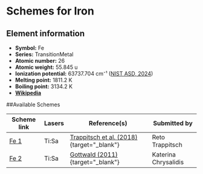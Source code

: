 # Schemes for Iron

## Element information

- **Symbol:** Fe
- **Series:** TransitionMetal
- **Atomic number:** 26
- **Atomic weight:** 55.845 u
- **Ionization potential:**  63737.704 cm⁻¹ ([NIST ASD, 2024](https://www.nist.gov/pml/atomic-spectra-database))
- **Melting point:** 1811.2 K
- **Boiling point:** 3134.2 K
- [**Wikipedia**](https://en.wikipedia.org/wiki/Iron)

##Available Schemes

|       Scheme link       | Lasers |                                      Reference(s)                                      |     Submitted by     |
| ----------------------- | ------ | -------------------------------------------------------------------------------------- | -------------------- |
| [Fe 1](../fe/fe-001.md) | Ti:Sa  | [Trappitsch et al. (2018)](https://doi.org/10.1016/j.gca.2017.05.031){target="_blank"} | Reto Trappitsch      |
| [Fe 2](../fe/fe-002.md) | Ti:Sa  | [Gottwald (2011)](https://doi.org/10.25358/openscience-3289){target="_blank"}          | Katerina Chrysalidis |
